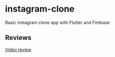 # instagram-clone

Basic instagram clone app with Flutter and Firebase

## Reviews

[Video review](https://drive.google.com/file/d/1Ae1-z9miW1mHFwT6YPQSOzjlzbrtELDU/view?usp=sharing)
